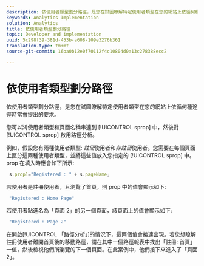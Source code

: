 ```yaml
---
description: 依使用者類型劃分路徑，是您在試圖瞭解特定使用者類型在您的網站上依循何種途徑時常會提出的要求。
keywords: Analytics Implementation
solution: Analytics
title: 依使用者類型劃分路徑
topic: Developer and implementation
uuid: 5c298f39-381d-453b-a608-109e3276b361
translation-type: tm+mt
source-git-commit: 16ba0b12e0f70112f4c10804d0a13c278388ecc2

---
```



# 依使用者類型劃分路徑

依使用者類型劃分路徑，是您在試圖瞭解特定使用者類型在您的網站上依循何種途徑時常會提出的要求。

您可以將使用者類型和頁面名稱串連到 [!UICONTROL sprop] 中，然後對 [!UICONTROL sprop] 啟用路徑分析。

例如，假設您有兩種使用者類型: _註冊_&#x200B;使用者和&#x200B;_非註冊_&#x200B;使用者。您需要在每個頁面上區分這兩種使用者類型，並將這些值放入您指定的 [!UICONTROL sprop] 中。prop 在填入時應會如下所示: 

```js
 s.prop1="Registered : " + s.pageName;
```

若使用者是註冊使用者，且瀏覽了首頁，則 prop 中的值會顯示如下: 

```js
 "Registered : Home Page"
```

若使用者點進名為「頁面 2」的另一個頁面，該頁面上的值會顯示如下: 

```js
 "Registered : Page 2"
```

在開啟[!UICONTROL 「路徑分析」]的情況下，這兩個值會接連出現。若您想瞭解註冊使用者離開首頁後的移動路徑，請在其中一個路徑報表中找出「註冊: 首頁」一值，然後檢視他們所瀏覽的下一個頁面。在此案例中，他們接下來進入了「頁面 2」。
